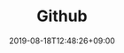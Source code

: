 ---
title: "Github"
date: 2019-08-18T12:48:26+09:00
draft: false

# set the link if you want to redirect the user.
link: "https://github.com/cookieshake"
# set the html target parameter if you want to change default behavior
target: "_blank"
---
